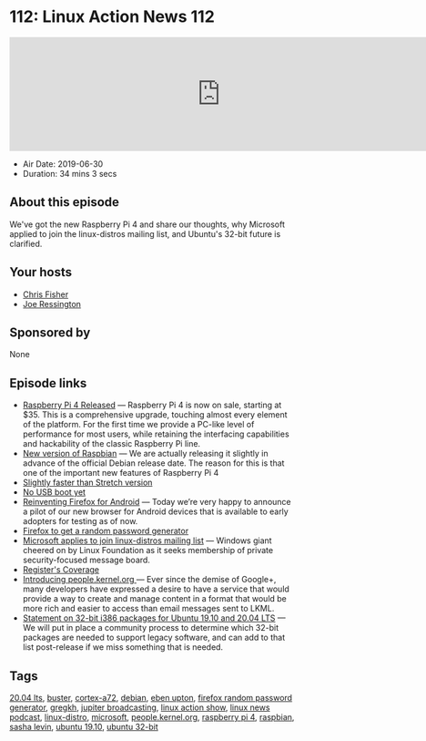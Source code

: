 # 112: Linux Action News 112

<iframe src="https://player.fireside.fm/v2/DAcK9LdX+IN83k4jU?theme=dark" width="740" height="200" frameborder="0" scrolling="no"></iframe>

* Air Date: 2019-06-30
* Duration: 34 mins 3 secs

## About this episode

We've got the new Raspberry Pi 4 and share our thoughts, why Microsoft applied to join the linux-distros mailing list, and Ubuntu's 32-bit future is clarified.

## Your hosts
* [Chris Fisher](https://linuxactionnews.com/hosts/chris)
* [Joe Ressington](https://linuxactionnews.com/hosts/joe)

## Sponsored by

None



## Episode links

  * [Raspberry Pi 4 Released](https://www.raspberrypi.org/blog/raspberry-pi-4-on-sale-now-from-35/ "Raspberry Pi 4 Released") — Raspberry Pi 4 is now on sale, starting at $35. This is a comprehensive upgrade, touching almost every element of the platform. For the first time we provide a PC-like level of performance for most users, while retaining the interfacing capabilities and hackability of the classic Raspberry Pi line.
  * [New version of Raspbian](https://www.raspberrypi.org/blog/buster-the-new-version-of-raspbian/ "New version of Raspbian") — We are actually releasing it slightly in advance of the official Debian release date. The reason for this is that one of the important new features of Raspberry Pi 4 
  * [Slightly faster than Stretch version](https://www.phoronix.com/scan.php?page=article&item=raspbian-10-benchmarks "Slightly faster than Stretch version")
  * [No USB boot yet](https://www.raspberrypi.org/blog/raspberry-pi-4-on-sale-now-from-35/#comment-1510410 "No USB boot yet")
  * [Reinventing Firefox for Android](https://blog.mozilla.org/futurereleases/2019/06/27/reinventing-firefox-for-android-a-preview/ "Reinventing Firefox for Android") — Today we’re very happy to announce a pilot of our new browser for Android devices that is available to early adopters for testing as of now. 
  * [Firefox to get a random password generator](https://www.zdnet.com/article/firefox-to-get-a-random-password-generator-like-chrome/ "Firefox to get a random password generator")
  * [Microsoft applies to join linux-distros mailing list](https://www.openwall.com/lists/oss-security/2019/06/26/2 "Microsoft applies to join linux-distros mailing list") — Windows giant cheered on by Linux Foundation as it seeks membership of private security-focused message board.
  * [Register's Coverage](https://www.theregister.co.uk/2019/06/27/microsoft_linux_distro_list/ "Register's Coverage")
  * [Introducing people.kernel.org ](https://people.kernel.org/monsieuricon/introducing-people-kernel-org "Introducing people.kernel.org ") — Ever since the demise of Google+, many developers have expressed a desire to have a service that would provide a way to create and manage content in a format that would be more rich and easier to access than email messages sent to LKML. 
  * [Statement on 32-bit i386 packages for Ubuntu 19.10 and 20.04 LTS](https://ubuntu.com/blog/statement-on-32-bit-i386-packages-for-ubuntu-19-10-and-20-04-lts "Statement on 32-bit i386 packages for Ubuntu 19.10 and 20.04 LTS") — We will put in place a community process to determine which 32-bit packages are needed to support legacy software, and can add to that list post-release if we miss something that is needed.



## Tags

[20.04 lts](https://linuxactionnews.com/tags/20.04%20lts), [buster](https://linuxactionnews.com/tags/buster), [cortex-a72](https://linuxactionnews.com/tags/cortex-a72), [debian](https://linuxactionnews.com/tags/debian), [eben upton](https://linuxactionnews.com/tags/eben%20upton), [firefox random password generator](https://linuxactionnews.com/tags/firefox%20random%20password%20generator), [gregkh](https://linuxactionnews.com/tags/gregkh), [jupiter broadcasting](https://linuxactionnews.com/tags/jupiter%20broadcasting), [linux action show](https://linuxactionnews.com/tags/linux%20action%20show), [linux news podcast](https://linuxactionnews.com/tags/linux%20news%20podcast), [linux-distro](https://linuxactionnews.com/tags/linux-distro), [microsoft](https://linuxactionnews.com/tags/microsoft), [people.kernel.org](https://linuxactionnews.com/tags/people.kernel.org), [raspberry pi 4](https://linuxactionnews.com/tags/raspberry%20pi%204), [raspbian](https://linuxactionnews.com/tags/raspbian), [sasha levin](https://linuxactionnews.com/tags/sasha%20levin), [ubuntu 19.10](https://linuxactionnews.com/tags/ubuntu%2019.10), [ubuntu 32-bit](https://linuxactionnews.com/tags/ubuntu%2032-bit)